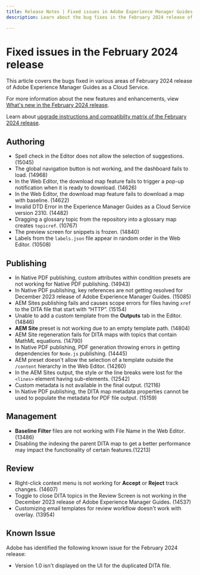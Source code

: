 ```yaml
---
title: Release Notes | Fixed issues in Adobe Experience Manager Guides, February 2024 release
description: Learn about the bug fixes in the February 2024 release of Adobe Experience Manager Guides as a Cloud Service.

---
```

# Fixed issues in the February 2024 release 

This article covers the bugs fixed in various areas of February 2024 release of Adobe Experience Manager Guides as a Cloud Service.

For more information about the new features and enhancements, view [What's new in the February 2024 release](whats-new-2024-2-0.md).

Learn about [upgrade instructions and compatibilty matrix of the February 2024 release](upgrade-instructions-2024-2-0.md).



## Authoring

- Spell check in the Editor does not allow the selection of suggestions. (15045)
- The global navigation button is not working, and the dashboard fails to load. (14968)
- In the Web Editor, the download map feature fails to trigger a pop-up notification when it is ready to download. (14626)
- In the Web Editor, the download map feature fails to download a map with baseline. (14622)
- Invalid DTD Error in the Experience Manager Guides as a Cloud Service version 2310. (14482)
- Dragging a glossary topic from the repository into a glossary map creates `topicref`. (10767)
- The preview screen for snippets is frozen. (14840)
- Labels from the `labels.json` file appear in random order in the Web Editor. (10508)

## Publishing

- In Native PDF publishing, custom attributes within condition presets are not working for Native PDF publishing. (14943)
- In Native PDF publishing, key references are not getting resolved for December 2023 release  of Adobe Experience Manager Guides. (15085)
- AEM Sites publishing fails and causes scope errors for files having `xref` to the DITA file that start with “HTTP”. (15154)
- Unable to add a custom template from the **Outputs** tab in the Editor. (14846)
- **AEM Site** preset is not working due to an empty template path. (14804)
- AEM Site regeneration fails for DITA maps with topics that contain MathML equations. (14790)
- In Native PDF publishing, PDF generation throwing errors in getting dependencies for `Node.js` publishing. (14445)
- AEM preset doesn't allow the selection of a template outside the `/content` hierarchy in the Web Editor. (14260)
- In the AEM Sites output,  the style or the line breaks were lost for the `<lines>` element having sub-elements. (12542)
- Custom metadata is not available in the final output. (12116)
- In Native PDF publishing, the DITA map metadata properties cannot be used to populate the metadata for PDF file output. (15159)



## Management

- **Baseline Filter** files are not working with File Name in the Web Editor. (13486)
- Disabling the indexing the parent DITA map to get a better performance may impact the functionality of certain features.(12213)


## Review

- Right-click context menu is not working for **Accept** or **Reject** track changes. (14607)
- Toggle to close DITA topics in the Review Screen is not working in the December 2023 release  of Adobe Experience Manager Guides. (14537)
- Customizing email templates for review workflow doesn't work with overlay. (13954)

## Known Issue

Adobe has identified the following known issue for the February 2024 release:

- Version 1.0 isn't displayed on the UI for the duplicated DITA file.


